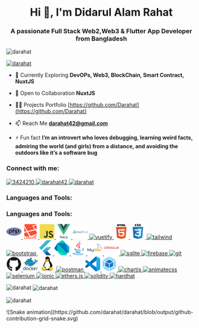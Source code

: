 <h1 align="center">Hi 👋, I'm Didarul Alam Rahat</h1>
<h3 align="center">A passionate Full Stack Web2,Web3 & Flutter App Developer from Bangladesh</h3>

<p align="left">
  <img src="https://komarev.com/ghpvc/?username=darahat&label=Profile%20views&color=0e75b6&style=flat" alt="darahat" />
</p>

<p align="left">
  <a href="https://github.com/ryo-ma/github-profile-trophy">
    <img src="https://github-profile-trophy.vercel.app/?username=darahat&theme=radical&no-bg=true&margin-w=10" alt="darahat" />
  </a>
</p>

- 🌱 Currently Exploring **DevOPs, Web3, BlockChain, Smart Contract, NuxtJS**

- 🤝 Open to Collaboration **NuxtJS**

- 👨‍💻 Projects Portfolio [https://github.com/Darahat](https://github.com/Darahat)

- 📫 Reach Me **darahat42@gmail.com**

- ⚡ Fun fact **I’m an introvert who loves debugging, learning weird facts, admiring the world (and girls) from a distance, and avoiding the outdoors like it’s a software bug**

<h3 align="left">Connect with me:</h3>
<p align="left">
  <a href="https://stackoverflow.com/users/3424210" target="blank">
    <img align="center" src="https://raw.githubusercontent.com/rahuldkjain/github-profile-readme-generator/master/src/images/icons/Social/stack-overflow.svg" alt="3424210" height="30" width="40" />
  </a>
  <a href="https://x.com/darahat42" target="blank">
    <img align="center" src="https://raw.githubusercontent.com/rahuldkjain/github-profile-readme-generator/master/src/images/icons/Social/twitter.svg" alt="darahat42" height="30" width="40" />
  </a>
  <a href="https://www.linkedin.com/in/darahat/" target="blank">
    <img align="center" src="https://raw.githubusercontent.com/rahuldkjain/github-profile-readme-generator/master/src/images/icons/Social/linkedin.svg" alt="darahat" height="30" width="40" />
  </a>
</p>

<h3 align="left">Languages and Tools:</h3>
<h3 align="left">Languages and Tools:</h3>
<p align="left">
  <!-- PHP -->
  <a href="https://www.php.net/" target="_blank">
    <img src="https://raw.githubusercontent.com/devicons/devicon/master/icons/php/php-original.svg" alt="php" width="40" height="40"/>
  </a>
  <!-- Laravel -->
  <a href="https://laravel.com/" target="_blank">
    <img src="https://raw.githubusercontent.com/devicons/devicon/master/icons/laravel/laravel-plain-wordmark.svg" alt="laravel" width="40" height="40"/>
  </a>
  <!-- JavaScript -->
  <a href="https://developer.mozilla.org/en-US/docs/Web/JavaScript" target="_blank">
    <img src="https://raw.githubusercontent.com/devicons/devicon/master/icons/javascript/javascript-original.svg" alt="javascript" width="40" height="40"/>
  </a>
  <!-- Vue.js -->
  <a href="https://vuejs.org/" target="_blank">
    <img src="https://raw.githubusercontent.com/devicons/devicon/master/icons/vuejs/vuejs-original-wordmark.svg" alt="vuejs" width="40" height="40"/>
  </a>
  <!-- Nuxt.js -->
  <a href="https://nuxtjs.org/" target="_blank">
    <img src="https://raw.githubusercontent.com/devicons/devicon/master/icons/nuxtjs/nuxtjs-original-wordmark.svg" alt="nuxtjs" width="40" height="40"/>
  </a>
  <!-- Vuetify -->
  <a href="https://vuetifyjs.com/" target="_blank">
    <img src="https://avatars.githubusercontent.com/u/22138407?s=200&v=4" alt="vuetify" width="40" height="40"/>
  </a>
  <!-- HTML5 -->
  <a href="https://developer.mozilla.org/en-US/docs/Web/Guide/HTML/HTML5" target="_blank">
    <img src="https://raw.githubusercontent.com/devicons/devicon/master/icons/html5/html5-original-wordmark.svg" alt="html5" width="40" height="40"/>
  </a>
  <!-- CSS3 -->
  <a href="https://developer.mozilla.org/en-US/docs/Web/CSS" target="_blank">
    <img src="https://raw.githubusercontent.com/devicons/devicon/master/icons/css3/css3-original-wordmark.svg" alt="css3" width="40" height="40"/>
  </a>
  <!-- Tailwind CSS -->
  <a href="https://tailwindcss.com/" target="_blank">
    <img src="https://www.vectorlogo.zone/logos/tailwindcss/tailwindcss-icon.svg" alt="tailwind" width="40" height="40"/>
  </a>
  <!-- Bootstrap -->
  <a href="https://getbootstrap.com/" target="_blank">
    <img src="https://avatars.githubusercontent.com/u/2918581?s=200&v=4" alt="bootstrap" width="40" height="40"/>
  </a>
  <!-- Flutter -->
  <a href="https://flutter.dev/" target="_blank">
    <img src="https://raw.githubusercontent.com/devicons/devicon/master/icons/flutter/flutter-original.svg" alt="flutter" width="40" height="40"/>
  </a>
  <!-- Dart -->
  <a href="https://dart.dev/" target="_blank">
    <img src="https://raw.githubusercontent.com/devicons/devicon/master/icons/dart/dart-original.svg" alt="dart" width="40" height="40"/>
  </a>
  <!-- Java -->
  <a href="https://www.java.com/" target="_blank">
    <img src="https://raw.githubusercontent.com/devicons/devicon/master/icons/java/java-original.svg" alt="java" width="40" height="40"/>
  </a>
  <!-- MySQL -->
  <a href="https://www.mysql.com/" target="_blank">
    <img src="https://raw.githubusercontent.com/devicons/devicon/master/icons/mysql/mysql-original-wordmark.svg" alt="mysql" width="40" height="40"/>
  </a>
  <!-- Oracle -->
  <a href="https://www.oracle.com/database/" target="_blank">
    <img src="https://raw.githubusercontent.com/devicons/devicon/master/icons/oracle/oracle-original.svg" alt="oracle" width="40" height="40"/>
  </a>
  <!-- SQLite -->
  <a href="https://www.sqlite.org/" target="_blank">
    <img src="https://www.vectorlogo.zone/logos/sqlite/sqlite-icon.svg" alt="sqlite" width="40" height="40"/>
  </a>
  <!-- Firebase -->
  <a href="https://firebase.google.com/" target="_blank">
    <img src="https://www.vectorlogo.zone/logos/firebase/firebase-icon.svg" alt="firebase" width="40" height="40"/>
  </a>
  <!-- Git -->
  <a href="https://git-scm.com/" target="_blank">
    <img src="https://www.vectorlogo.zone/logos/git-scm/git-scm-icon.svg" alt="git" width="40" height="40"/>
  </a>
  <!-- GitHub Actions -->
  <a href="https://github.com/features/actions" target="_blank">
    <img src="https://raw.githubusercontent.com/devicons/devicon/master/icons/github/github-original.svg" alt="github" width="40" height="40"/>
  </a>
  <!-- Docker -->
  <a href="https://www.docker.com/" target="_blank">
    <img src="https://raw.githubusercontent.com/devicons/devicon/master/icons/docker/docker-original-wordmark.svg" alt="docker" width="40" height="40"/>
  </a>
  <!-- Linux -->
  <a href="https://www.linux.org/" target="_blank">
    <img src="https://raw.githubusercontent.com/devicons/devicon/master/icons/linux/linux-original.svg" alt="linux" width="40" height="40"/>
  </a>
  <!-- Postman -->
  <a href="https://www.postman.com/" target="_blank">
    <img src="https://www.vectorlogo.zone/logos/getpostman/getpostman-icon.svg" alt="postman" width="40" height="40"/>
  </a>
  <!-- VS Code -->
  <a href="https://code.visualstudio.com/" target="_blank">
    <img src="https://raw.githubusercontent.com/devicons/devicon/master/icons/vscode/vscode-original.svg" alt="vscode" width="40" height="40"/>
  </a>
  <!-- Webpack -->
  <a href="https://webpack.js.org/" target="_blank">
    <img src="https://raw.githubusercontent.com/devicons/devicon/master/icons/webpack/webpack-original.svg" alt="webpack" width="40" height="40"/>
  </a>
  <!-- Chart.js -->
  <a href="https://www.chartjs.org/" target="_blank">
    <img src="https://www.chartjs.org/media/logo-title.svg" alt="chartjs" width="40" height="40"/>
  </a>
  <!-- Animate.css -->
  <a href="https://animate.style/" target="_blank">
    <img src="https://avatars.githubusercontent.com/u/64791939?s=200&v=4" alt="animatecss" width="40" height="40"/>
  </a>
  
  <!-- Selenium -->
  <a href="https://www.selenium.dev/" target="_blank">
    <img src="https://raw.githubusercontent.com/detain/svg-logos/780f25886640cef088af994181646db2f6b1a3f8/svg/selenium-logo.svg" alt="selenium" width="40" height="40"/>
  </a>
  <!-- Ionic -->
  <a href="https://ionicframework.com/" target="_blank">
    <img src="https://upload.wikimedia.org/wikipedia/commons/d/d1/Ionic_Logo.svg" alt="ionic" width="40" height="40"/>
  </a>
<!-- Ethers.js -->
<a href="https://docs.ethers.org/" target="_blank">
  <img src="https://avatars.githubusercontent.com/u/18492273?s=200&v=4" alt="ethers.js" width="40" height="40"/>
</a>
<!-- Solidity -->
<a href="https://soliditylang.org/" target="_blank">
  <img src="https://avatars.githubusercontent.com/u/6250754?s=200&v=4" alt="solidity" width="40" height="40"/>
</a>
<!-- Hardhat -->
<a href="https://hardhat.org/" target="_blank">
  <img src="https://hardhat.org/_next/image?url=%2F_next%2Fstatic%2Fmedia%2Fhardhat-logo.5c5f687b.svg&w=256&q=75" alt="hardhat" width="40" height="40"/>
</a>
 
</p>

<p><img align="left" src="https://github-readme-stats.vercel.app/api/top-langs?username=darahat&show_icons=true&locale=en&layout=compact" alt="darahat" /></p>

<p>&nbsp;<img align="center" src="https://github-readme-stats.vercel.app/api?username=darahat&show_icons=true&locale=en" alt="darahat" /></p>

<p><img align="center" src="https://github-readme-streak-stats.herokuapp.com/?user=darahat&" alt="darahat" /></p>

<div>
  <!-- GitHub Contribution Snake Animation -->
  ![Snake animation](https://github.com/darahat/darahat/blob/output/github-contribution-grid-snake.svg)
</div>
